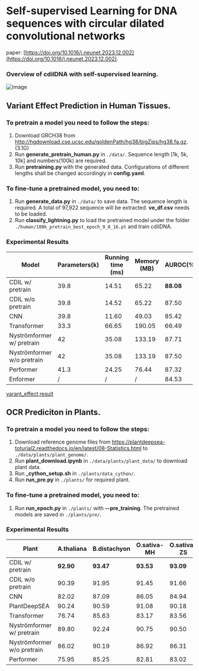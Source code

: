 # Self-supervised Learning for DNA sequences with circular dilated convolutional networks

paper: [https://doi.org/10.1016/j.neunet.2023.12.002](https://doi.org/10.1016/j.neunet.2023.12.002).

### Overview of cdilDNA with self-supervised learning.
![image](https://github.com/wiedersehne/cdilDNA/assets/8848011/17f25d7b-3370-4e85-97ab-1394e9bbe854)

## Variant Effect Prediction in Human Tissues. 
### To pretrain a model you need to follow the steps:
1. Download GRCH38 from http://hgdownload.cse.ucsc.edu/goldenPath/hg38/bigZips/hg38.fa.gz. (3.1G)
2. Run **generate_pretrain_human.py** in `./data/`. Sequence length [1k, 5k, 10k] and numbers(100k) are required.
3. Run **pretraining.py** with the generated data. Configurations of different lengths shall be changed accordingly in **config.yaml**.
### To fine-tune a pretrained model, you need to:
1. Run **generate_data.py** in `./data/` to save data. The sequence length is required. A total of 97,922 sequence will be extracted. **ve_df.csv** needs to be loaded.
2. Run **classify_lightning.py** to load the pretrained model under the folder `./human/100k_pretrain_best_epoch_9_8_16.pt` and train cdilDNA.
### Experimental Results

| Model                       | Parameters(k) | Running time (ms) | Memory (MB) | AUROC(%)  |
|-----------------------------|---------------|-------------------|-------------|-----------| 
| CDIL w/ pretrain            | 39.8          | 14.51             | 65.22       | **88.08** | 
| CDIL w/o pretrain           | 39.8          | 14.52             | 65.22       | 87.50     | 
| CNN                         | 39.8          | 11.60             | 49.03       | 85.42     | 
| Transformer                 | 33.3          | 66.65             | 190.05      | 66.49     |
| Nyströmformer w/ pretrain   | 42            | 35.08             | 133.19      | 87.71     |
| Nyströmformer w/o  pretrain | 42            | 35.08             | 133.19      | 87.50     |
| Performer                   | 41.3          | 24.25             | 76.44       | 87.32     |
| Enformer                    | /             | /                 | /           | 84.53     |

[varant_effect result](human_len.pdf)

## OCR Prediciton in Plants.

### To pretrain a model you need to follow the steps:
1. Download reference genome files from https://plantdeepsea-toturial2.readthedocs.io/en/latest/08-Statistics.html to `./data/plants/plant_genome/`.
2. Run **plant_download.ipynb** in `./data/plants/plant_data/` to download plant data.
3. Run **_cython_setup.sh** in `./plants/data_cython/`.
4. Run **run_pre.py** in `./plants/` for required plant.

### To fine-tune a pretrained model, you need to:
1. Run **run_epoch.py** in `./plants/` with **--pre_training**. The pretrained models are saved in `./plants/pre/`.

### Experimental Results
| Plant                      | A.thaliana | B.distachyon | O.sativa-MH | O.sativa-ZS | S.italica | S.bicolor | Z.mays    |
|----------------------------| ---------- | ------------ |-------------| ----------- |-----------| --------- |-----------|
| CDIL w/ pretrain           | **92.90**  | **93.47**    | **93.53**   | **93.09**   | **94.43** | **96.42** | **97.21** |
| CDIL w/o pretrain          | 90.39      | 91.95        | 91.45       | 91.66       | 92.42     | 95.80     | 95.87     |
| CNN                        | 82.02      | 87.09        | 86.05       | 84.94       | 88.30     | 91.52     | 89.79     |
| PlantDeepSEA               | 90.24      | 90.59        | 91.08       | 90.18       | 92.39     | 94.86     | 95.19     |
| Transformer                | 76.74      | 85.63        | 83.17       | 83.56       | 86.27     | 88.90     | 84.78     |
| Nyströmformer w/ pretrain  | 89.80      | 92.24        | 90.75       | 90.50       | 92.75     | 95.45     | 95.20     |
| Nyströmformer w/o pretrain | 86.02      | 90.19        | 86.92       | 86.31       | 90.94     | 93.67     | 89.77     |
| Performer                  | 75.95      | 85.25        | 82.81       | 83.02       | 86.60     | 88.09     | 85.13     |

[//]:![image](https://github.com/wiedersehne/cdilDNA/assets/8848011/304e2ce2-f009-4366-94c9-1f3427e530a7)
